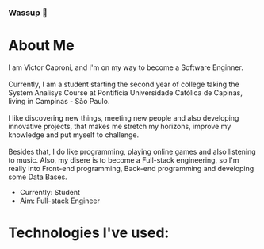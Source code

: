 ### Wassup 👋

# About Me
I am Victor Caproni, and I'm on my way to become a Software Enginner. 
<br><br>
Currently, I am a student starting the second year of college taking the System Analisys Course at Pontifícia Universidade Católica de Capinas, living in Campinas - São Paulo. 
<br><br>
I like discovering new things, meeting new people and also developing innovative projects, that makes me stretch my horizons, improve my knowledge and put myself to challenge.
<br><br>
Besides that, I do like programming, playing online games and also listening to music. Also, my disere is to become a Full-stack engineering, so I'm really into Front-end programming, Back-end programming and 
developing some Data Bases. 
* Currently: Student
* Aim: Full-stack Engineer

# Technologies I've used:



